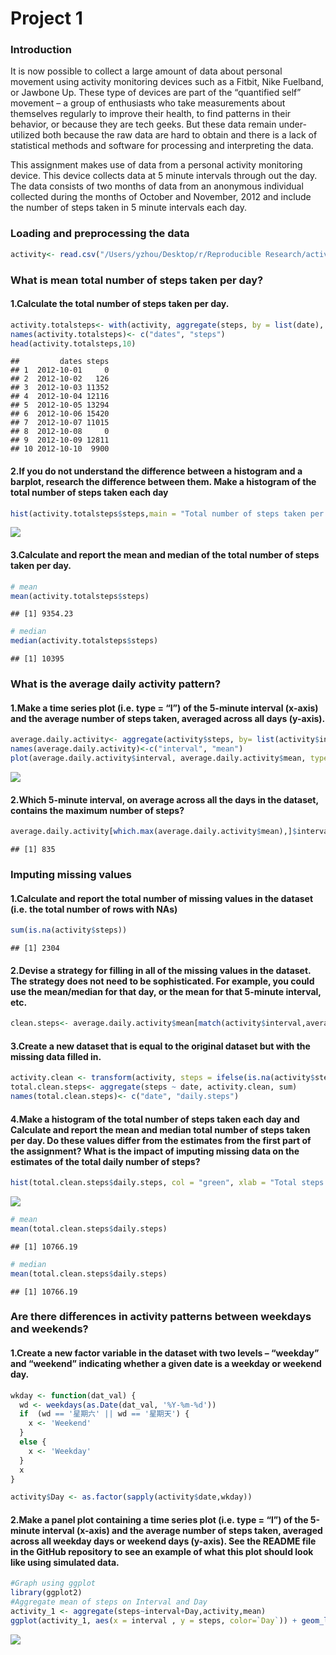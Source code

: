 # Project 1

### Introduction

It is now possible to collect a large amount of data about personal
movement using activity monitoring devices such as a Fitbit, Nike
Fuelband, or Jawbone Up. These type of devices are part of the
“quantified self” movement – a group of enthusiasts who take
measurements about themselves regularly to improve their health, to find
patterns in their behavior, or because they are tech geeks. But these
data remain under-utilized both because the raw data are hard to obtain
and there is a lack of statistical methods and software for processing
and interpreting the data.

This assignment makes use of data from a personal activity monitoring
device. This device collects data at 5 minute intervals through out the
day. The data consists of two months of data from an anonymous
individual collected during the months of October and November, 2012 and
include the number of steps taken in 5 minute intervals each day.

### Loading and preprocessing the data

``` r
activity<- read.csv("/Users/yzhou/Desktop/r/Reproducible Research/activity.csv")
```

### What is mean total number of steps taken per day?

#### 1.Calculate the total number of steps taken per day.

``` r
activity.totalsteps<- with(activity, aggregate(steps, by = list(date), FUN = sum, na.rm = TRUE))
names(activity.totalsteps)<- c("dates", "steps")
head(activity.totalsteps,10)
```

    ##         dates steps
    ## 1  2012-10-01     0
    ## 2  2012-10-02   126
    ## 3  2012-10-03 11352
    ## 4  2012-10-04 12116
    ## 5  2012-10-05 13294
    ## 6  2012-10-06 15420
    ## 7  2012-10-07 11015
    ## 8  2012-10-08     0
    ## 9  2012-10-09 12811
    ## 10 2012-10-10  9900

#### 2.If you do not understand the difference between a histogram and a barplot, research the difference between them. Make a histogram of the total number of steps taken each day

``` r
hist(activity.totalsteps$steps,main = "Total number of steps taken per day",xlab = "Total steps taken per day",col = "blue",ylim = c(0,20),breaks = seq(0,25000, by=2500))
```

![](Reproducible-Research-project-1_files/figure-markdown_github/unnamed-chunk-3-1.png)

#### 3.Calculate and report the mean and median of the total number of steps taken per day.

``` r
# mean
mean(activity.totalsteps$steps)
```

    ## [1] 9354.23

``` r
# median
median(activity.totalsteps$steps)
```

    ## [1] 10395

### What is the average daily activity pattern?

#### 1.Make a time series plot (i.e. type = “l”) of the 5-minute interval (x-axis) and the average number of steps taken, averaged across all days (y-axis).

``` r
average.daily.activity<- aggregate(activity$steps, by= list(activity$interval), FUN = mean , na.rm = TRUE)
names(average.daily.activity)<-c("interval", "mean")
plot(average.daily.activity$interval, average.daily.activity$mean, type = "l", xlab = "Interval", ylab = "Average number of steps", main = "Average number of steps per interval")
```

![](Reproducible-Research-project-1_files/figure-markdown_github/unnamed-chunk-5-1.png)

#### 2.Which 5-minute interval, on average across all the days in the dataset, contains the maximum number of steps?

``` r
average.daily.activity[which.max(average.daily.activity$mean),]$interval
```

    ## [1] 835

### Imputing missing values

#### 1.Calculate and report the total number of missing values in the dataset (i.e. the total number of rows with NAs)

``` r
sum(is.na(activity$steps))
```

    ## [1] 2304

#### 2.Devise a strategy for filling in all of the missing values in the dataset. The strategy does not need to be sophisticated. For example, you could use the mean/median for that day, or the mean for that 5-minute interval, etc.

``` r
clean.steps<- average.daily.activity$mean[match(activity$interval,average.daily.activity$interval)]
```

#### 3.Create a new dataset that is equal to the original dataset but with the missing data filled in.

``` r
activity.clean <- transform(activity, steps = ifelse(is.na(activity$steps), yes = clean.steps, no = activity$steps))
total.clean.steps<- aggregate(steps ~ date, activity.clean, sum)
names(total.clean.steps)<- c("date", "daily.steps")
```

#### 4.Make a histogram of the total number of steps taken each day and Calculate and report the mean and median total number of steps taken per day. Do these values differ from the estimates from the first part of the assignment? What is the impact of imputing missing data on the estimates of the total daily number of steps?

``` r
hist(total.clean.steps$daily.steps, col = "green", xlab = "Total steps per day", ylim = c(0,30), main = "Total number of steps taken each day", breaks = seq(0,25000,by=2500))
```

![](Reproducible-Research-project-1_files/figure-markdown_github/unnamed-chunk-10-1.png)

``` r
# mean
mean(total.clean.steps$daily.steps)
```

    ## [1] 10766.19

``` r
# median
mean(total.clean.steps$daily.steps)
```

    ## [1] 10766.19

### Are there differences in activity patterns between weekdays and weekends?

#### 1.Create a new factor variable in the dataset with two levels – “weekday” and “weekend” indicating whether a given date is a weekday or weekend day.

``` r
wkday <- function(dat_val) {
  wd <- weekdays(as.Date(dat_val, '%Y-%m-%d'))
  if  (wd == '星期六' || wd == '星期天') {
    x <- 'Weekend'
  } 
  else {
    x <- 'Weekday'
  }
  x
}

activity$Day <- as.factor(sapply(activity$date,wkday))
```

#### 2.Make a panel plot containing a time series plot (i.e. type = “l”) of the 5-minute interval (x-axis) and the average number of steps taken, averaged across all weekday days or weekend days (y-axis). See the README file in the GitHub repository to see an example of what this plot should look like using simulated data.

``` r
#Graph using ggplot
library(ggplot2)
#Aggregate mean of steps on Interval and Day
activity_1 <- aggregate(steps~interval+Day,activity,mean)
ggplot(activity_1, aes(x = interval , y = steps, color=`Day`)) + geom_line() + labs(title = "Avg. Daily Steps by Weektype", x = "Interval", y = "No. of Steps") + facet_wrap(~`Day` , ncol = 1, nrow=2)
```

![](Reproducible-Research-project-1_files/figure-markdown_github/unnamed-chunk-13-1.png)
